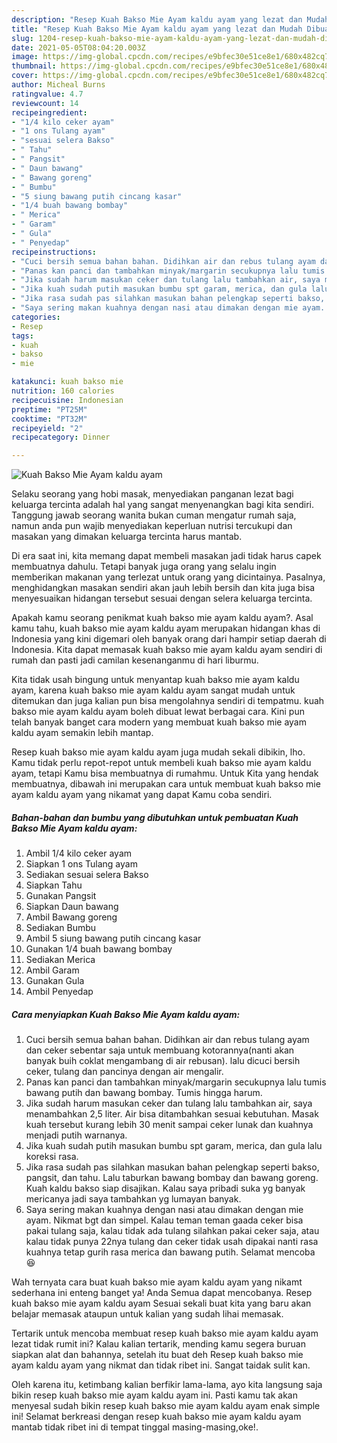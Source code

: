 ```yaml
---
description: "Resep Kuah Bakso Mie Ayam kaldu ayam yang lezat dan Mudah Dibuat"
title: "Resep Kuah Bakso Mie Ayam kaldu ayam yang lezat dan Mudah Dibuat"
slug: 1204-resep-kuah-bakso-mie-ayam-kaldu-ayam-yang-lezat-dan-mudah-dibuat
date: 2021-05-05T08:04:20.003Z
image: https://img-global.cpcdn.com/recipes/e9bfec30e51ce8e1/680x482cq70/kuah-bakso-mie-ayam-kaldu-ayam-foto-resep-utama.jpg
thumbnail: https://img-global.cpcdn.com/recipes/e9bfec30e51ce8e1/680x482cq70/kuah-bakso-mie-ayam-kaldu-ayam-foto-resep-utama.jpg
cover: https://img-global.cpcdn.com/recipes/e9bfec30e51ce8e1/680x482cq70/kuah-bakso-mie-ayam-kaldu-ayam-foto-resep-utama.jpg
author: Micheal Burns
ratingvalue: 4.7
reviewcount: 14
recipeingredient:
- "1/4 kilo ceker ayam"
- "1 ons Tulang ayam"
- "sesuai selera Bakso"
- " Tahu"
- " Pangsit"
- " Daun bawang"
- " Bawang goreng"
- " Bumbu"
- "5 siung bawang putih cincang kasar"
- "1/4 buah bawang bombay"
- " Merica"
- " Garam"
- " Gula"
- " Penyedap"
recipeinstructions:
- "Cuci bersih semua bahan bahan. Didihkan air dan rebus tulang ayam dan ceker sebentar saja untuk membuang kotorannya(nanti akan banyak buih coklat mengambang di air rebusan). lalu dicuci bersih ceker, tulang dan pancinya dengan air mengalir."
- "Panas kan panci dan tambahkan minyak/margarin secukupnya lalu tumis bawang putih dan bawang bombay. Tumis hingga harum."
- "Jika sudah harum masukan ceker dan tulang lalu tambahkan air, saya menambahkan 2,5 liter. Air bisa ditambahkan sesuai kebutuhan. Masak kuah tersebut kurang lebih 30 menit sampai ceker lunak dan kuahnya menjadi putih warnanya."
- "Jika kuah sudah putih masukan bumbu spt garam, merica, dan gula lalu koreksi rasa."
- "Jika rasa sudah pas silahkan masukan bahan pelengkap seperti bakso, pangsit, dan tahu. Lalu taburkan bawang bombay dan bawang goreng. Kuah kaldu bakso siap disajikan. Kalau saya pribadi suka yg banyak mericanya jadi saya tambahkan yg lumayan banyak."
- "Saya sering makan kuahnya dengan nasi atau dimakan dengan mie ayam. Nikmat bgt dan simpel. Kalau teman teman gaada ceker bisa pakai tulang saja, kalau tidak ada tulang silahkan pakai ceker saja, atau kalau tidak punya 22nya tulang dan ceker tidak usah dipakai nanti rasa kuahnya tetap gurih rasa merica dan bawang putih. Selamat mencoba 😆"
categories:
- Resep
tags:
- kuah
- bakso
- mie

katakunci: kuah bakso mie 
nutrition: 160 calories
recipecuisine: Indonesian
preptime: "PT25M"
cooktime: "PT32M"
recipeyield: "2"
recipecategory: Dinner

---
```



![Kuah Bakso Mie Ayam kaldu ayam](https://img-global.cpcdn.com/recipes/e9bfec30e51ce8e1/680x482cq70/kuah-bakso-mie-ayam-kaldu-ayam-foto-resep-utama.jpg)

Selaku seorang yang hobi masak, menyediakan panganan lezat bagi keluarga tercinta adalah hal yang sangat menyenangkan bagi kita sendiri. Tanggung jawab seorang  wanita bukan cuman mengatur rumah saja, namun anda pun wajib menyediakan keperluan nutrisi tercukupi dan masakan yang dimakan keluarga tercinta harus mantab.

Di era  saat ini, kita memang dapat membeli masakan jadi tidak harus capek membuatnya dahulu. Tetapi banyak juga orang yang selalu ingin memberikan makanan yang terlezat untuk orang yang dicintainya. Pasalnya, menghidangkan masakan sendiri akan jauh lebih bersih dan kita juga bisa menyesuaikan hidangan tersebut sesuai dengan selera keluarga tercinta. 



Apakah kamu seorang penikmat kuah bakso mie ayam kaldu ayam?. Asal kamu tahu, kuah bakso mie ayam kaldu ayam merupakan hidangan khas di Indonesia yang kini digemari oleh banyak orang dari hampir setiap daerah di Indonesia. Kita dapat memasak kuah bakso mie ayam kaldu ayam sendiri di rumah dan pasti jadi camilan kesenanganmu di hari liburmu.

Kita tidak usah bingung untuk menyantap kuah bakso mie ayam kaldu ayam, karena kuah bakso mie ayam kaldu ayam sangat mudah untuk ditemukan dan juga kalian pun bisa mengolahnya sendiri di tempatmu. kuah bakso mie ayam kaldu ayam boleh dibuat lewat berbagai cara. Kini pun telah banyak banget cara modern yang membuat kuah bakso mie ayam kaldu ayam semakin lebih mantap.

Resep kuah bakso mie ayam kaldu ayam juga mudah sekali dibikin, lho. Kamu tidak perlu repot-repot untuk membeli kuah bakso mie ayam kaldu ayam, tetapi Kamu bisa membuatnya di rumahmu. Untuk Kita yang hendak membuatnya, dibawah ini merupakan cara untuk membuat kuah bakso mie ayam kaldu ayam yang nikamat yang dapat Kamu coba sendiri.

<!--inarticleads1-->

##### Bahan-bahan dan bumbu yang dibutuhkan untuk pembuatan Kuah Bakso Mie Ayam kaldu ayam:

1. Ambil 1/4 kilo ceker ayam
1. Siapkan 1 ons Tulang ayam
1. Sediakan sesuai selera Bakso
1. Siapkan  Tahu
1. Gunakan  Pangsit
1. Siapkan  Daun bawang
1. Ambil  Bawang goreng
1. Sediakan  Bumbu
1. Ambil 5 siung bawang putih cincang kasar
1. Gunakan 1/4 buah bawang bombay
1. Sediakan  Merica
1. Ambil  Garam
1. Gunakan  Gula
1. Ambil  Penyedap




<!--inarticleads2-->

##### Cara menyiapkan Kuah Bakso Mie Ayam kaldu ayam:

1. Cuci bersih semua bahan bahan. Didihkan air dan rebus tulang ayam dan ceker sebentar saja untuk membuang kotorannya(nanti akan banyak buih coklat mengambang di air rebusan). lalu dicuci bersih ceker, tulang dan pancinya dengan air mengalir.
1. Panas kan panci dan tambahkan minyak/margarin secukupnya lalu tumis bawang putih dan bawang bombay. Tumis hingga harum.
1. Jika sudah harum masukan ceker dan tulang lalu tambahkan air, saya menambahkan 2,5 liter. Air bisa ditambahkan sesuai kebutuhan. Masak kuah tersebut kurang lebih 30 menit sampai ceker lunak dan kuahnya menjadi putih warnanya.
1. Jika kuah sudah putih masukan bumbu spt garam, merica, dan gula lalu koreksi rasa.
1. Jika rasa sudah pas silahkan masukan bahan pelengkap seperti bakso, pangsit, dan tahu. Lalu taburkan bawang bombay dan bawang goreng. Kuah kaldu bakso siap disajikan. Kalau saya pribadi suka yg banyak mericanya jadi saya tambahkan yg lumayan banyak.
1. Saya sering makan kuahnya dengan nasi atau dimakan dengan mie ayam. Nikmat bgt dan simpel. Kalau teman teman gaada ceker bisa pakai tulang saja, kalau tidak ada tulang silahkan pakai ceker saja, atau kalau tidak punya 22nya tulang dan ceker tidak usah dipakai nanti rasa kuahnya tetap gurih rasa merica dan bawang putih. Selamat mencoba 😆




Wah ternyata cara buat kuah bakso mie ayam kaldu ayam yang nikamt sederhana ini enteng banget ya! Anda Semua dapat mencobanya. Resep kuah bakso mie ayam kaldu ayam Sesuai sekali buat kita yang baru akan belajar memasak ataupun untuk kalian yang sudah lihai memasak.

Tertarik untuk mencoba membuat resep kuah bakso mie ayam kaldu ayam lezat tidak rumit ini? Kalau kalian tertarik, mending kamu segera buruan siapkan alat dan bahannya, setelah itu buat deh Resep kuah bakso mie ayam kaldu ayam yang nikmat dan tidak ribet ini. Sangat taidak sulit kan. 

Oleh karena itu, ketimbang kalian berfikir lama-lama, ayo kita langsung saja bikin resep kuah bakso mie ayam kaldu ayam ini. Pasti kamu tak akan menyesal sudah bikin resep kuah bakso mie ayam kaldu ayam enak simple ini! Selamat berkreasi dengan resep kuah bakso mie ayam kaldu ayam mantab tidak ribet ini di tempat tinggal masing-masing,oke!.

